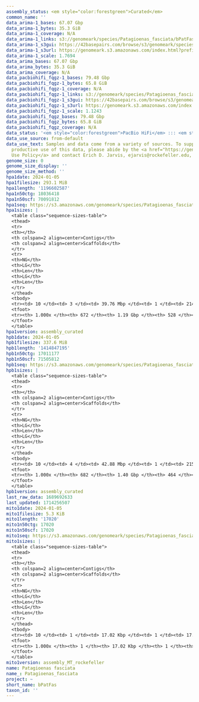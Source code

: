 ```yaml
---
assembly_status: <em style="color:forestgreen">Curated</em>
common_name: ''
data_arima-1_bases: 67.07 Gbp
data_arima-1_bytes: 35.3 GiB
data_arima-1_coverage: N/A
data_arima-1_links: s3://genomeark/species/Patagioenas_fasciata/bPatFas1/genomic_data/arima/<br>
data_arima-1_s3gui: https://42basepairs.com/browse/s3/genomeark/species/Patagioenas_fasciata/bPatFas1/genomic_data/arima/
data_arima-1_s3url: https://genomeark.s3.amazonaws.com/index.html?prefix=species/Patagioenas_fasciata/bPatFas1/genomic_data/arima/
data_arima-1_scale: 1.7694
data_arima_bases: 67.07 Gbp
data_arima_bytes: 35.3 GiB
data_arima_coverage: N/A
data_pacbiohifi_fqgz-1_bases: 79.48 Gbp
data_pacbiohifi_fqgz-1_bytes: 65.8 GiB
data_pacbiohifi_fqgz-1_coverage: N/A
data_pacbiohifi_fqgz-1_links: s3://genomeark/species/Patagioenas_fasciata/bPatFas1/genomic_data/pacbio_hifi/<br>
data_pacbiohifi_fqgz-1_s3gui: https://42basepairs.com/browse/s3/genomeark/species/Patagioenas_fasciata/bPatFas1/genomic_data/pacbio_hifi/
data_pacbiohifi_fqgz-1_s3url: https://genomeark.s3.amazonaws.com/index.html?prefix=species/Patagioenas_fasciata/bPatFas1/genomic_data/pacbio_hifi/
data_pacbiohifi_fqgz-1_scale: 1.1243
data_pacbiohifi_fqgz_bases: 79.48 Gbp
data_pacbiohifi_fqgz_bytes: 65.8 GiB
data_pacbiohifi_fqgz_coverage: N/A
data_status: '<em style="color:forestgreen">PacBio HiFi</em> ::: <em style="color:forestgreen">Arima</em>'
data_use_source: from-default
data_use_text: Samples and data come from a variety of sources. To support fair and
  productive use of this data, please abide by the <a href="https://genome10k.soe.ucsc.edu/data-use-policies/">Data
  Use Policy</a> and contact Erich D. Jarvis, ejarvis@rockefeller.edu, with any questions.
genome_size: 0
genome_size_display: ''
genome_size_method: ''
hpa1date: 2024-01-05
hpa1filesize: 293.1 MiB
hpa1length: '1196602587'
hpa1n50ctg: 18036418
hpa1n50scf: 70091812
hpa1seq: https://s3.amazonaws.com/genomeark/species/Patagioenas_fasciata/bPatFas1/assembly_curated/bPatFas1.hap1.cur.20240105.fasta.gz
hpa1sizes: |
  <table class="sequence-sizes-table">
  <thead>
  <tr>
  <th></th>
  <th colspan=2 align=center>Contigs</th>
  <th colspan=2 align=center>Scaffolds</th>
  </tr>
  <tr>
  <th>NG</th>
  <th>LG</th>
  <th>Len</th>
  <th>LG</th>
  <th>Len</th>
  </tr>
  </thead>
  <tbody>
  <tr><td> 10 </td><td> 3 </td><td> 39.76 Mbp </td><td> 1 </td><td> 214.99 Mbp </td></tr><tr><td> 20 </td><td> 6 </td><td> 30.18 Mbp </td><td> 2 </td><td> 160.85 Mbp </td></tr><tr><td> 30 </td><td> 11 </td><td> 22.52 Mbp </td><td> 2 </td><td> 160.85 Mbp </td></tr><tr><td> 40 </td><td> 17 </td><td> 20.64 Mbp </td><td> 3 </td><td> 123.62 Mbp </td></tr><tr style="background-color:#cccccc;"><td> 50 </td><td> 23 </td><td style="background-color:#88ff88;"> 18.04 Mbp </td><td> 5 </td><td style="background-color:#88ff88;"> 70.09 Mbp </td></tr><tr><td> 60 </td><td> 30 </td><td> 14.38 Mbp </td><td> 7 </td><td> 44.38 Mbp </td></tr><tr><td> 70 </td><td> 40 </td><td> 10.08 Mbp </td><td> 10 </td><td> 28.34 Mbp </td></tr><tr><td> 80 </td><td> 55 </td><td> 5.70 Mbp </td><td> 16 </td><td> 17.80 Mbp </td></tr><tr><td> 90 </td><td> 88 </td><td> 2.38 Mbp </td><td> 28 </td><td> 5.64 Mbp </td></tr><tr><td> 100 </td><td> 672 </td><td> 588  bp </td><td> 528 </td><td> 15.65 Kbp </td></tr></tbody>
  <tfoot>
  <tr><th> 1.000x </th><th> 672 </th><th> 1.19 Gbp </th><th> 528 </th><th> 1.20 Gbp </th></tr>
  </tfoot>
  </table>
hpa1version: assembly_curated
hpb1date: 2024-01-05
hpb1filesize: 337.6 MiB
hpb1length: '1414847195'
hpb1n50ctg: 17011177
hpb1n50scf: 71505812
hpb1seq: https://s3.amazonaws.com/genomeark/species/Patagioenas_fasciata/bPatFas1/assembly_curated/bPatFas1.hap2.cur.20240105.fasta.gz
hpb1sizes: |
  <table class="sequence-sizes-table">
  <thead>
  <tr>
  <th></th>
  <th colspan=2 align=center>Contigs</th>
  <th colspan=2 align=center>Scaffolds</th>
  </tr>
  <tr>
  <th>NG</th>
  <th>LG</th>
  <th>Len</th>
  <th>LG</th>
  <th>Len</th>
  </tr>
  </thead>
  <tbody>
  <tr><td> 10 </td><td> 4 </td><td> 42.88 Mbp </td><td> 1 </td><td> 215.60 Mbp </td></tr><tr><td> 20 </td><td> 7 </td><td> 35.99 Mbp </td><td> 2 </td><td> 170.13 Mbp </td></tr><tr><td> 30 </td><td> 13 </td><td> 23.05 Mbp </td><td> 3 </td><td> 126.66 Mbp </td></tr><tr><td> 40 </td><td> 19 </td><td> 21.46 Mbp </td><td> 4 </td><td> 85.91 Mbp </td></tr><tr style="background-color:#cccccc;"><td> 50 </td><td> 27 </td><td style="background-color:#88ff88;"> 17.01 Mbp </td><td> 6 </td><td style="background-color:#88ff88;"> 71.51 Mbp </td></tr><tr><td> 60 </td><td> 36 </td><td> 12.58 Mbp </td><td> 9 </td><td> 42.88 Mbp </td></tr><tr><td> 70 </td><td> 51 </td><td> 7.84 Mbp </td><td> 13 </td><td> 25.31 Mbp </td></tr><tr><td> 80 </td><td> 76 </td><td> 3.84 Mbp </td><td> 21 </td><td> 14.07 Mbp </td></tr><tr><td> 90 </td><td> 134 </td><td> 1.41 Mbp </td><td> 42 </td><td> 2.81 Mbp </td></tr><tr><td> 100 </td><td> 682 </td><td> 6.07 Kbp </td><td> 464 </td><td> 12.93 Kbp </td></tr></tbody>
  <tfoot>
  <tr><th> 1.000x </th><th> 682 </th><th> 1.40 Gbp </th><th> 464 </th><th> 1.41 Gbp </th></tr>
  </tfoot>
  </table>
hpb1version: assembly_curated
last_raw_data: 1689692633
last_updated: 1714256507
mito1date: 2024-01-05
mito1filesize: 5.3 KiB
mito1length: '17020'
mito1n50ctg: 17020
mito1n50scf: 17020
mito1seq: https://s3.amazonaws.com/genomeark/species/Patagioenas_fasciata/bPatFas1/assembly_MT_rockefeller/bPatFas1.MT.20240105.fasta.gz
mito1sizes: |
  <table class="sequence-sizes-table">
  <thead>
  <tr>
  <th></th>
  <th colspan=2 align=center>Contigs</th>
  <th colspan=2 align=center>Scaffolds</th>
  </tr>
  <tr>
  <th>NG</th>
  <th>LG</th>
  <th>Len</th>
  <th>LG</th>
  <th>Len</th>
  </tr>
  </thead>
  <tbody>
  <tr><td> 10 </td><td> 1 </td><td> 17.02 Kbp </td><td> 1 </td><td> 17.02 Kbp </td></tr><tr><td> 20 </td><td> 1 </td><td> 17.02 Kbp </td><td> 1 </td><td> 17.02 Kbp </td></tr><tr><td> 30 </td><td> 1 </td><td> 17.02 Kbp </td><td> 1 </td><td> 17.02 Kbp </td></tr><tr><td> 40 </td><td> 1 </td><td> 17.02 Kbp </td><td> 1 </td><td> 17.02 Kbp </td></tr><tr style="background-color:#cccccc;"><td> 50 </td><td> 1 </td><td style="background-color:#ff8888;"> 17.02 Kbp </td><td> 1 </td><td style="background-color:#ff8888;"> 17.02 Kbp </td></tr><tr><td> 60 </td><td> 1 </td><td> 17.02 Kbp </td><td> 1 </td><td> 17.02 Kbp </td></tr><tr><td> 70 </td><td> 1 </td><td> 17.02 Kbp </td><td> 1 </td><td> 17.02 Kbp </td></tr><tr><td> 80 </td><td> 1 </td><td> 17.02 Kbp </td><td> 1 </td><td> 17.02 Kbp </td></tr><tr><td> 90 </td><td> 1 </td><td> 17.02 Kbp </td><td> 1 </td><td> 17.02 Kbp </td></tr><tr><td> 100 </td><td> 1 </td><td> 17.02 Kbp </td><td> 1 </td><td> 17.02 Kbp </td></tr></tbody>
  <tfoot>
  <tr><th> 1.000x </th><th> 1 </th><th> 17.02 Kbp </th><th> 1 </th><th> 17.02 Kbp </th></tr>
  </tfoot>
  </table>
mito1version: assembly_MT_rockefeller
name: Patagioenas fasciata
name_: Patagioenas_fasciata
project: ~
short_name: bPatFas
taxon_id: ''
---
```


